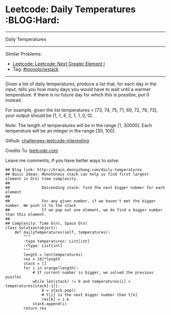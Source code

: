 # Leetcode: Daily Temperatures     :BLOG:Hard:


---

Daily Temperatures  

---

Similar Problems:  
-   [Leetcode: Leetcode: Next Greater Element I](http://brain.dennyzhang.com/next-greater-element-i)
-   Tag: [#monotonestack](http://brain.dennyzhang.com/tag/monotonestack)

---

Given a list of daily temperatures, produce a list that, for each day in the input, tells you how many days you would have to wait until a warmer temperature. If there is no future day for which this is possible, put 0 instead.  

For example, given the list temperatures = [73, 74, 75, 71, 69, 72, 76, 73], your output should be [1, 1, 4, 2, 1, 1, 0, 0].  

Note: The length of temperatures will be in the range [1, 30000]. Each temperature will be an integer in the range [30, 100].  

Github: [challenges-leetcode-interesting](https://github.com/DennyZhang/challenges-leetcode-interesting/tree/master/daily-temperatures)  

Credits To: [leetcode.com](https://leetcode.com/problems/daily-temperatures/description/)  

Leave me comments, if you have better ways to solve.  

    ## Blog link: http://brain.dennyzhang.com/daily-temperatures
    ## Basic Ideas: Monotonous stack can help us find first largest element in O(n) time complexity.
    ##
    ##              Descending stack: find the next bigger nubmer for each element
    ##
    ##              For any given number, if we haven't met the bigger number. We push it to the stack
    ##              If we pop out one element, we do find a bigger number than this element.
    ##
    ## Complexity: Time O(n), Space O(n)
    class Solution(object):
        def dailyTemperatures(self, temperatures):
            """
            :type temperatures: List[int]
            :rtype: List[int]
            """
            length = len(temperatures)
            res = [0]*length
            stack = []
            for i in xrange(length):
                # If current number is bigger, we solved the previous puzzles
                while len(stack) != 0 and temperatures[i] > temperatures[stack[-1]]:
                    k = stack.pop()
                    # t[i] is the next bigger number than t[k]
                    res[k] = i-k
                stack.append(i)
            return res